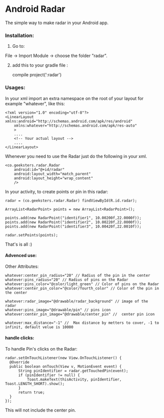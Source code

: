 # Android Radar
The simple way to make radar in your Android app.

### Installation:

1) Go to:
  
File -> Import Module -> choose the folder "radar".

2) add this to your gradle file :

	compile project(':radar')

### Usages:

In your xml import an extra namespace on the root of your layout for example "whatever", like this:

	<?xml version="1.0" encoding="utf-8"?>
	<LinearLayout xmlns:android="http://schemas.android.com/apk/res/android"
	    xmlns:whatever="http://schemas.android.com/apk/res-auto"
	    >
	    ....
	    <!-- Your actual layout -->
	    ....
	</LinearLayout>
	
Whenever you need to use the Radar just do the following in your xml.

    <co.geeksters.radar.Radar
        android:id="@+id/radar"
        android:layout_width="match_parent"
        android:layout_height="wrap_content"
        />
        
    
In your activity, to create points or pin in this radar: 

    radar = (co.geeksters.radar.Radar) findViewById(R.id.radar);
    
    ArrayList<RadarPoint> points = new ArrayList<RadarPoint>();

    points.add(new RadarPoint("identifier1", 10.00200f,22.0000f));
    points.add(new RadarPoint("identifier2", 10.00220f,22.0000f));
    points.add(new RadarPoint("identifier3", 10.00420f,22.0010f));
    
    radar.setPoints(points);

That's is all :) 


#### Advenced use:

Other Attributes:

    whatever:center_pin_radius="20" // Radius of the pin in the center
    whatever:pins_radius="20" // Radius of pins on the Radar
    whatever:pins_color="@color/light_green" // Color of pins on the Radar
    whatever:center_pin_color="@color/fourth_color" // Color of the pin in the center
  
    whatever:radar_image="@drawable/radar_background" // image of the radar
    whatever:pins_image="@drawable/pin" // pins icon
    whatever:center_pin_image="@drawable/center_pin" //  center pin icon
  
    whatever:max_distance="-1" //  Max distance by metters to cover, -1 to infinit, default velue is 10000



  

#### handle clicks:

To handle Pin's clicks on the Radar:

    radar.setOnTouchListener(new View.OnTouchListener() {
      @Override
      public boolean onTouch(View v, MotionEvent event) {
          String pinIdentifier = radar.getTouchedPin(event);
          if (pinIdentifier != null) {
              Toast.makeText(thisActivity, pinIdentifier, Toast.LENGTH_SHORT).show();
          }
          return true;
      }
    });
    
  This will not include the center pin.

